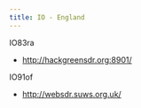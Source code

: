```yaml
---
title: IO - England
---
```


IO83ra 

* http://hackgreensdr.org:8901/

IO91of

* http://websdr.suws.org.uk/
